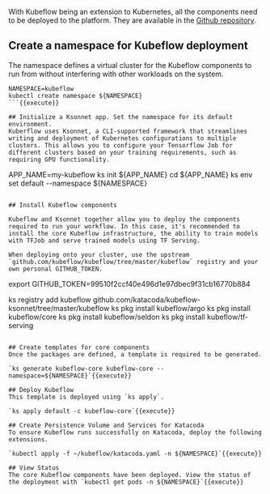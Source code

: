 With Kubeflow being an extension to Kubernetes, all the components need to be deployed to the platform. They are available in the [Github repository](https://github.com/kubeflow/kubeflow).

## Create a namespace for Kubeflow deployment
The namespace defines a virtual cluster for the Kubeflow components to run from without interfering with other workloads on the system.

```
NAMESPACE=kubeflow
kubectl create namespace ${NAMESPACE}
```{{execute}}

## Initialize a Ksonnet app. Set the namespace for its default environment.
Kuberflow uses Ksonnet, a CLI-supported framework that streamlines writing and deployment of Kubernetes configurations to multiple clusters. This allows you to configure your Tensorflow Job for different clusters based on your training requirements, such as requiring GPU functionality.

```
APP_NAME=my-kubeflow
ks init ${APP_NAME}
cd ${APP_NAME}
ks env set default --namespace ${NAMESPACE}
```{{execute}}

## Install Kubeflow components

Kubeflow and Ksonnet together allow you to deploy the components required to run your workflow. In this case, it's recommended to install the core Kubeflow infrastructure, the ability to train models with TFJob and serve trained models using TF Serving.

When deploying onto your cluster, use the upstream `github.com/kubeflow/kubeflow/tree/master/kubeflow` registry and your own personal GITHUB_TOKEN.

```
export GITHUB_TOKEN=99510f2ccf40e496d1e97dbec9f31cb16770b884

ks registry add kubeflow github.com/katacoda/kubeflow-ksonnet/tree/master/kubeflow
ks pkg install kubeflow/argo
ks pkg install kubeflow/core
ks pkg install kubeflow/seldon
ks pkg install kubeflow/tf-serving
```{{execute}}

## Create templates for core components
Once the packages are defined, a template is required to be generated.

`ks generate kubeflow-core kubeflow-core --namespace=${NAMESPACE}`{{execute}}

## Deploy Kubeflow
This template is deployed using `ks apply`.

`ks apply default -c kubeflow-core`{{execute}}

## Create Persistence Volume and Services for Katacoda
To ensure Kubeflow runs successfully on Katacoda, deploy the following extensions.

`kubectl apply -f ~/kubeflow/katacoda.yaml -n ${NAMESPACE}`{{execute}}

## View Status
The core Kubeflow components have been deployed. View the status of the deployment with `kubectl get pods -n ${NAMESPACE}`{{execute}}
